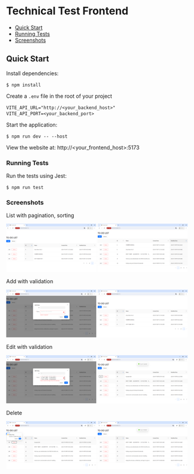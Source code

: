 # Technical Test Frontend
* [Quick Start](#quick-start)
* [Running Tests](#running-tests)
* [Screenshots](#screenshots)

## Quick Start

  Install dependencies:

```console
$ npm install
```

  Create a `.env` file in the root of your project

```dosini
VITE_API_URL="http://<your_backend_host>"
VITE_API_PORT=<your_backend_port>
```

  Start the application:

```console
$ npm run dev -- --host
```

  View the website at: http://<your_frontend_host>:5173

### Running Tests

  Run the tests using Jest:

```console
$ npm run test
```

### Screenshots

  List with pagination, sorting
  <p>
    <img src='/screenshots/02_list_pagination.png' width='48%' alt='List pagination'>
    <img src='/screenshots/03_list_sorting.png' width='48%' alt='List sorting'>
  </p>

  Add with validation
  <p>
    <img src='/screenshots/04_add.png' width='48%' alt="Add with validation">
    <img src='/screenshots/02_list_pagination.png' width='48%' alt='Add success'>
  </p>
  
  Edit with validation
  <p>
    <img src='/screenshots/06_edit.png' width='48%' alt="Edit with validation">
    <img src='/screenshots/07_edit_success.png' width='48%' alt='Edit success'>
  </p>
  
  Delete
  <p>
    <img src='/screenshots/08_delete.png' width='48%' alt="Delete">
    <img src='/screenshots/09_delete_success.png' width='48%' alt='Delete success'>
  </p>
